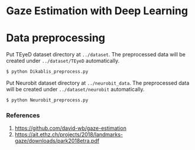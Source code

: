 # Gaze Estimation with Deep Learning

# Data preprocessing
Put TEyeD dataset directory at ```../dataset```. The preprocessed data will be created under ```../dataset/TEyeD``` automatically.
```bash
$ python Dikablis_preprocess.py
```

Put Neurobit dataset directory at ```../neurobit_data```. The preprocessed data will be created under ```../dataset/neurobit``` automatically.
```bash
$ python Neurobit_preprocess.py
```



### References

1. https://github.com/david-wb/gaze-estimation
2. https://ait.ethz.ch/projects/2018/landmarks-gaze/downloads/park2018etra.pdf
